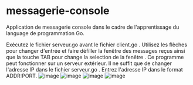# messagerie-console

Application de messagerie console dans le cadre de l'apprentissage du language de programmation Go.

Exécutez le fichier serveur.go avant le fichier client.go .
Utilisez les flèches pour changer d'entrée et faire défiller la fenêtre des messages reçus ainsi que la touche TAB pour change la selection de la fenêtre .
Ce programme peut fonctionner sur un serveur extérieur. Il ne suffit que de changer l'adresse IP dans le fichier serveur.go .
Entrez l'adresse IP dans le format ADDR:PORT.
![image](https://github.com/Vacheprime/messagerie-console/assets/77219495/1392cf3d-154f-4ffd-8377-bbbdf96561f1)
![image](https://github.com/Vacheprime/messagerie-console/assets/77219495/1953429e-922c-460d-a09d-589635cad68e)
![image](https://github.com/Vacheprime/messagerie-console/assets/77219495/8727cc8c-c4f3-4e1f-ad5d-444b3588f97b)
![image](https://github.com/Vacheprime/messagerie-console/assets/77219495/3aa50519-dab8-4103-9b94-a7dda378b2d9)



